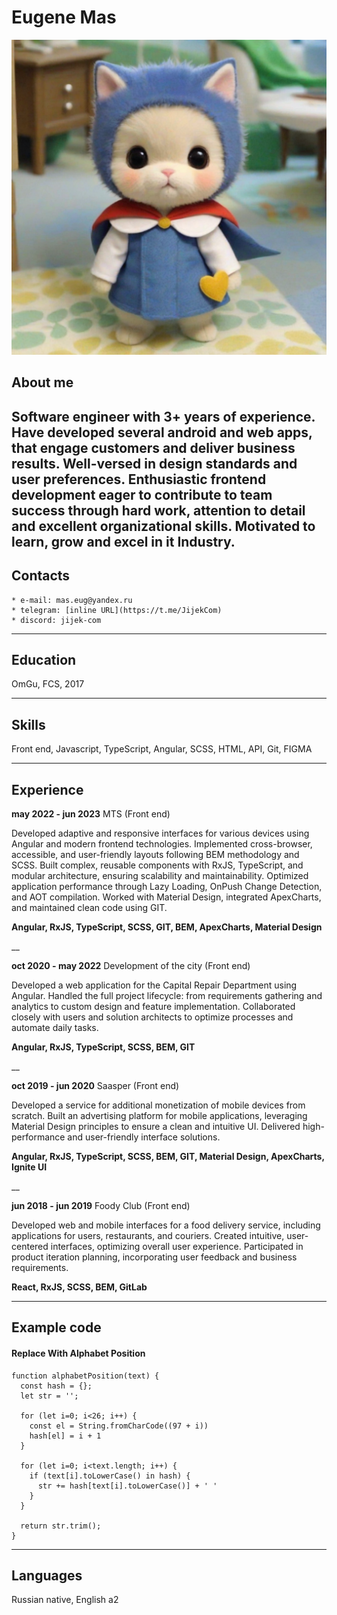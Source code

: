 # Eugene Mas
![jijek-com](./jijek.png "Eugene Mas")

## About me
**Software engineer** with 3+ years of experience.
Have developed several android and web apps, that engage customers and deliver business results.
Well-versed in design standards and user preferences.
Enthusiastic frontend development eager to contribute to team success through hard work, attention to detail and excellent organizational skills.
Motivated to learn, grow and excel in it Industry.
----

## Contacts

    * e-mail: mas.eug@yandex.ru
    * telegram: [inline URL](https://t.me/JijekCom)
    * discord: jijek-com

----

## Education

OmGu, FCS, 2017

____

## Skills

Front end, Javascript, TypeScript, Angular, SCSS, HTML, API, Git, FIGMA

----

## Experience

__may 2022 - jun 2023__ MTS (Front end)

Developed adaptive and responsive interfaces for various devices using Angular and modern frontend technologies.
Implemented cross-browser, accessible, and user-friendly layouts following BEM methodology and SCSS.
Built complex, reusable components with RxJS, TypeScript, and modular architecture, ensuring scalability and maintainability.
Optimized application performance through Lazy Loading, OnPush Change Detection, and AOT compilation.
Worked with Material Design, integrated ApexCharts, and maintained clean code using GIT.

**Angular, RxJS, TypeScript, SCSS, GIT, BEM, ApexCharts, Material Design**

__

__oct 2020 - may 2022__ Development of the city (Front end)

Developed a web application for the Capital Repair Department using Angular.
Handled the full project lifecycle: from requirements gathering and analytics to custom design and feature implementation.
Collaborated closely with users and solution architects to optimize processes and automate daily tasks.

**Angular, RxJS, TypeScript, SCSS, BEM, GIT**

__

__oct 2019 - jun 2020__ Saasper (Front end)

Developed a service for additional monetization of mobile devices from scratch.
Built an advertising platform for mobile applications, leveraging Material Design principles to ensure a clean and intuitive UI.
Delivered high-performance and user-friendly interface solutions.

**Angular, RxJS, TypeScript, SCSS, BEM, GIT, Material Design, ApexCharts, Ignite UI**

__

__jun 2018 - jun 2019__ Foody Club (Front end)

Developed web and mobile interfaces for a food delivery service, including applications for users, restaurants, and couriers.
Created intuitive, user-centered interfaces, optimizing overall user experience.
Participated in product iteration planning, incorporating user feedback and business requirements.

**React, RxJS, SCSS, BEM, GitLab**

____

## Example code

#### Replace With Alphabet Position
```
function alphabetPosition(text) {
  const hash = {};
  let str = '';
  
  for (let i=0; i<26; i++) {
    const el = String.fromCharCode((97 + i))
    hash[el] = i + 1
  }
  
  for (let i=0; i<text.length; i++) {
    if (text[i].toLowerCase() in hash) {
      str += hash[text[i].toLowerCase()] + ' '
    }
  }
  
  return str.trim();
}
```
----


## Languages

Russian native, English a2
